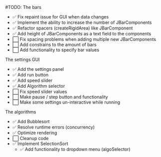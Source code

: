 #TODO:
The bars
- ✅ Fix repaint issue for GUI when data changes
- ✅ Implement the ability to increase the number of JBarComponents
- ✅ Refactor spacers (createRigidArea) like JBarComponent
- ✅ Add height of JBarComponents as a text field to the components
- ⬜ Fix spacing problems when adding multiple new JBarComponents
- ⬜ Add constrains to the amount of bars
- ⬜ Add functionality to specify bar values

The settings GUI
- ✅ Add the settings panel
- ✅ Add run button
- ✅ Add speed slider
- ✅ Add Algorithm selector
- ⬜ Fix speed slider values
- ⬜ Make pause / step button and functionality
- ⬜ Make some settings un-interactive while running

The algorithms
- ✅ Add Bubblesort
- ✅ Resolve runtime errors (concurrency)
- ✅ Optimize rendering
- ⬜ Cleanup code
- ✅ Implement SelectionSort
    - ✅ Add functionality to dropdown menu (algoSelector)